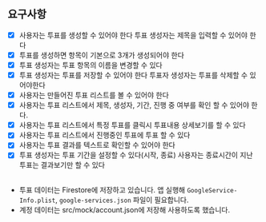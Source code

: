 ## 요구사항

- [x] 사용자는 투표를 생성할 수 있어야 한다 투표 생성자는 제목을 입력할 수 있어야 한다
- [x] 투표를 생성하면 항목이 기본으로 3개가 생성되어야 한다
- [x] 투표 생성자는 투표 항목의 이름을 변경할 수 있다
- [x] 투표 생성자는 투표를 저장할 수 있어야 한다 투표자 생성자는 투표를 삭제할 수 있어야한다
- [x] 사용자는 만들어진 투표 리스트를 볼 수 있어야 한다
- [x] 사용자는 투표 리스트에서 제목, 생성자, 기간, 진행 중 여부를 확인 할 수 있어야 한다.
- [x] 사용자는 투표 리스트에서 특정 투표를 클릭시 투표내용 상세보기를 할 수 있다
- [x] 사용자는 투표 리스트에서 진행중인 투표에 투표 할 수 있다
- [x] 사용자는 투표 결과를 텍스트로 확인할 수 있어야 한다
- [x] 투표 생성자는 투표 기간을 설정할 수 있다(시작, 종료) 사용자는 종료시간이 지난 투표는 결과보기만 할 수 있다

## 

- 투표 데이터는 Firestore에 저장하고 있습니다. 앱 실행해 `GoogleService-Info.plist`, `google-services.json` 파일이 필요합니다.
- 계정 데이터는 src/mock/account.json에 저장해 사용하도록 했습니다.
